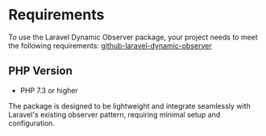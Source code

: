 # Requirements

To use the Laravel Dynamic Observer package, your project needs to meet the following requirements: [github-laravel-dynamic-observer](https://github.com/waadmawlood/laravel-dynamic-observer)

## PHP Version
- PHP 7.3 or higher


The package is designed to be lightweight and integrate seamlessly with Laravel's existing observer pattern, requiring minimal setup and configuration. 
